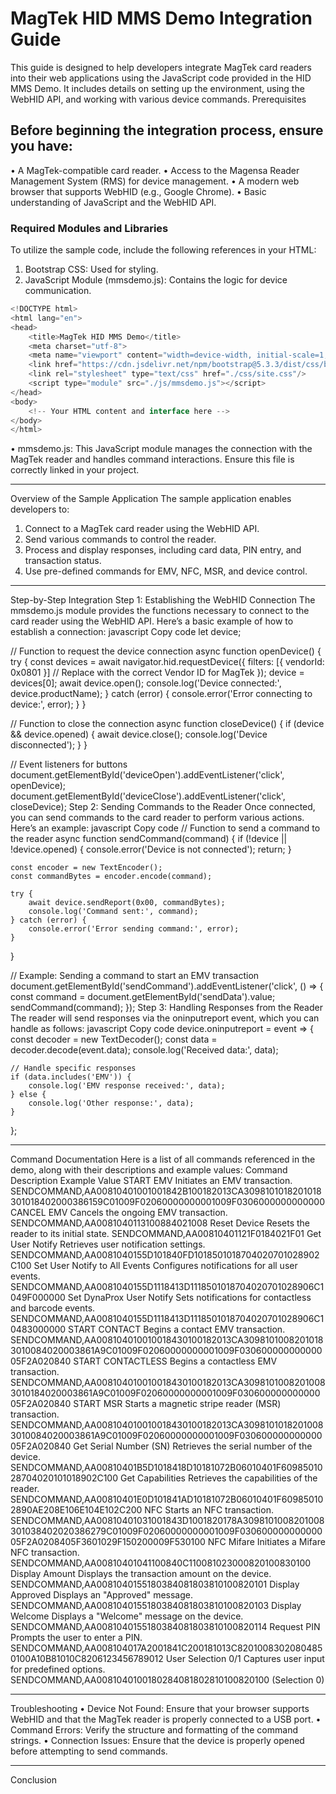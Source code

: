 # MagTek HID MMS Demo Integration Guide
This guide is designed to help developers integrate MagTek card readers into their web applications using the JavaScript code provided in the HID MMS Demo. It includes details on setting up the environment, using the WebHID API, and working with various device commands.
Prerequisites
## Before beginning the integration process, ensure you have:
•	A MagTek-compatible card reader.
•	Access to the Magensa Reader Management System (RMS) for device management.
•	A modern web browser that supports WebHID (e.g., Google Chrome).
•	Basic understanding of JavaScript and the WebHID API.
### Required Modules and Libraries
To utilize the sample code, include the following references in your HTML:
1.	Bootstrap CSS: Used for styling.
2.	JavaScript Module (mmsdemo.js): Contains the logic for device communication.

```javascript
<!DOCTYPE html>
<html lang="en">
<head>
    <title>MagTek HID MMS Demo</title>
    <meta charset="utf-8">
    <meta name="viewport" content="width=device-width, initial-scale=1, shrink-to-fit=no">
    <link href="https://cdn.jsdelivr.net/npm/bootstrap@5.3.3/dist/css/bootstrap.min.css" rel="stylesheet">
    <link rel="stylesheet" type="text/css" href="./css/site.css"/>
    <script type="module" src="./js/mmsdemo.js"></script>
</head>
<body>
    <!-- Your HTML content and interface here -->
</body>
</html>
```

•	mmsdemo.js: This JavaScript module manages the connection with the MagTek reader and handles command interactions. Ensure this file is correctly linked in your project.
________________________________________
Overview of the Sample Application
The sample application enables developers to:
1.	Connect to a MagTek card reader using the WebHID API.
2.	Send various commands to control the reader.
3.	Process and display responses, including card data, PIN entry, and transaction status.
4.	Use pre-defined commands for EMV, NFC, MSR, and device control.
________________________________________
Step-by-Step Integration
Step 1: Establishing the WebHID Connection
The mmsdemo.js module provides the functions necessary to connect to the card reader using the WebHID API. Here’s a basic example of how to establish a connection:
javascript
Copy code
let device;

// Function to request the device connection
async function openDevice() {
    try {
        const devices = await navigator.hid.requestDevice({
            filters: [{ vendorId: 0x0801 }] // Replace with the correct Vendor ID for MagTek
        });
        device = devices[0];
        await device.open();
        console.log('Device connected:', device.productName);
    } catch (error) {
        console.error('Error connecting to device:', error);
    }
}

// Function to close the connection
async function closeDevice() {
    if (device && device.opened) {
        await device.close();
        console.log('Device disconnected');
    }
}

// Event listeners for buttons
document.getElementById('deviceOpen').addEventListener('click', openDevice);
document.getElementById('deviceClose').addEventListener('click', closeDevice);
Step 2: Sending Commands to the Reader
Once connected, you can send commands to the card reader to perform various actions. Here’s an example:
javascript
Copy code
// Function to send a command to the reader
async function sendCommand(command) {
    if (!device || !device.opened) {
        console.error('Device is not connected');
        return;
    }

    const encoder = new TextEncoder();
    const commandBytes = encoder.encode(command);

    try {
        await device.sendReport(0x00, commandBytes);
        console.log('Command sent:', command);
    } catch (error) {
        console.error('Error sending command:', error);
    }
}

// Example: Sending a command to start an EMV transaction
document.getElementById('sendCommand').addEventListener('click', () => {
    const command = document.getElementById('sendData').value;
    sendCommand(command);
});
Step 3: Handling Responses from the Reader
The reader will send responses via the oninputreport event, which you can handle as follows:
javascript
Copy code
device.oninputreport = event => {
    const decoder = new TextDecoder();
    const data = decoder.decode(event.data);
    console.log('Received data:', data);

    // Handle specific responses
    if (data.includes('EMV')) {
        console.log('EMV response received:', data);
    } else {
        console.log('Other response:', data);
    }
};
________________________________________
Command Documentation
Here is a list of all commands referenced in the demo, along with their descriptions and example values:
Command	Description	Example Value
START EMV	Initiates an EMV transaction.	SENDCOMMAND,AA00810401001001842B100182013CA3098101018201018301018402000386159C01009F02060000000001009F0306000000000000
CANCEL EMV	Cancels the ongoing EMV transaction.	SENDCOMMAND,AA0081040113100884021008
Reset Device	Resets the reader to its initial state.	SENDCOMMAND,AA00810401121F0184021F01
Get User Notify	Retrieves user notification settings.	SENDCOMMAND,AA0081040155D101840FD1018501018704020701028902C100
Set User Notify to All Events	Configures notifications for all user events.	SENDCOMMAND,AA0081040155D1118413D1118501018704020701028906C1049F000000
Set DynaProx User Notify	Sets notifications for contactless and barcode events.	SENDCOMMAND,AA0081040155D1118413D1118501018704020701028906C10483000000
START CONTACT	Begins a contact EMV transaction.	SENDCOMMAND,AA008104010010018430100182013CA30981010082010183010084020003861A9C01009F02060000000001009F03060000000000005F2A020840
START CONTACTLESS	Begins a contactless EMV transaction.	SENDCOMMAND,AA008104010010018430100182013CA30981010082010083010184020003861A9C01009F02060000000001009F03060000000000005F2A020840
START MSR	Starts a magnetic stripe reader (MSR) transaction.	SENDCOMMAND,AA008104010010018430100182013CA30981010182010083010084020003861A9C01009F02060000000001009F03060000000000005F2A020840
Get Serial Number (SN)	Retrieves the serial number of the device.	SENDCOMMAND,AA00810401B5D1018418D10181072B06010401F6098501028704020101018902C100
Get Capabilities	Retrieves the capabilities of the reader.	SENDCOMMAND,AA00810401E0D101841AD10181072B06010401F609850102890AE208E106E104E102C200
NFC	Starts an NFC transaction.	SENDCOMMAND,AA00810401031001843D1001820178A3098101008201008301038402020386279C01009F02060000000001009F03060000000000005F2A0208405F3601029F150200009F530100
NFC Mifare	Initiates a Mifare NFC transaction.	SENDCOMMAND,AA00810401041100840C110081023000820100830100
Display Amount	Displays the transaction amount on the device.	SENDCOMMAND,AA0081040155180384081803810100820101
Display Approved	Displays an "Approved" message.	SENDCOMMAND,AA0081040155180384081803810100820103
Display Welcome	Displays a "Welcome" message on the device.	SENDCOMMAND,AA0081040155180384081803810100820114
Request PIN	Prompts the user to enter a PIN.	SENDCOMMAND,AA008104017A2001841C200181013C82010083020804850100A10B81010C8206123456789012
User Selection 0/1	Captures user input for predefined options.	SENDCOMMAND,AA0081040100180284081802810100820100 (Selection 0)
________________________________________
Troubleshooting
•	Device Not Found: Ensure that your browser supports WebHID and that the MagTek reader is properly connected to a USB port.
•	Command Errors: Verify the structure and formatting of the command strings.
•	Connection Issues: Ensure that the device is properly opened before attempting to send commands.
________________________________________
Conclusion